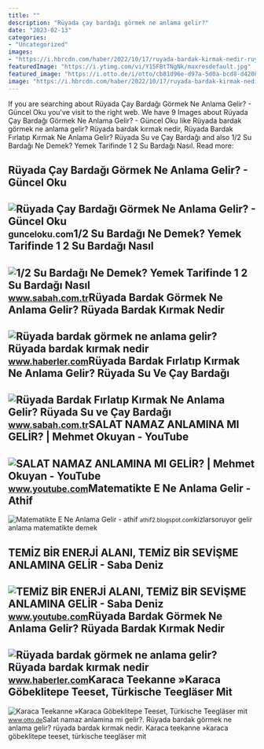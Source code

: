 ```yaml
---
title: ""
description: "Rüyada çay bardağı görmek ne anlama gelir?"
date: "2023-02-13"
categories:
- "Uncategorized"
images:
- "https://i.hbrcdn.com/haber/2022/10/17/ruyada-bardak-kirmak-nedir-ruyada-cay-bardagi-15364985_1576_amp.jpg"
featuredImage: "https://i.ytimg.com/vi/Y15FBtTNgNk/maxresdefault.jpg"
featured_image: "https://i.otto.de/i/otto/cb81d96e-d97a-5d0a-bcd8-d4208de34ebd?h=380&amp;w=360&amp;sm=clamp&amp;upscale=true&amp;fmt=auto"
image: "https://i.hbrcdn.com/haber/2022/10/17/ruyada-bardak-kirmak-nedir-ruyada-cay-bardagi-15364985_1576_amp.jpg"
---
```


If you are searching about Rüyada Çay Bardağı Görmek Ne Anlama Gelir? - Güncel Oku you've visit to the right web. We have 9 Images about Rüyada Çay Bardağı Görmek Ne Anlama Gelir? - Güncel Oku like Rüyada bardak görmek ne anlama gelir? Rüyada bardak kırmak nedir, Rüyada Bardak Fırlatıp Kırmak Ne Anlama Gelir? Rüyada Su ve Çay Bardağı and also 1/2 Su Bardağı Ne Demek? Yemek Tarifinde 1 2 Su Bardağı Nasıl. Read more:

Rüyada Çay Bardağı Görmek Ne Anlama Gelir? - Güncel Oku
-------------------------------------------------------

 ![Rüyada Çay Bardağı Görmek Ne Anlama Gelir? - Güncel Oku](https://gunceloku.com/uploads/ruyada-cay-bardagi-gormek-ne-anlama-gelir-6394ca479c5b2.jpg) <small>gunceloku.com</small>1/2 Su Bardağı Ne Demek? Yemek Tarifinde 1 2 Su Bardağı Nasıl
-------------------------------------------------------------

 ![1/2 Su Bardağı Ne Demek? Yemek Tarifinde 1 2 Su Bardağı Nasıl](https://iasbh.tmgrup.com.tr/f6f6f3/752/395/0/49/724/429?u=https://isbh.tmgrup.com.tr/sbh/2022/07/07/12-su-bardagi-ne-demek-yemek-tarifinde-1-2-su-bardagi-nasil-hesaplanir-ve-ne-anlama-gelir-e1-1657181368765.jpg) <small>www.sabah.com.tr</small>Rüyada Bardak Görmek Ne Anlama Gelir? Rüyada Bardak Kırmak Nedir
----------------------------------------------------------------

 ![Rüyada bardak görmek ne anlama gelir? Rüyada bardak kırmak nedir](https://i.hbrcdn.com/haber/2022/10/17/ruyada-bardak-kirmak-nedir-ruyada-cay-bardagi-15364985_564_m.jpg) <small>www.haberler.com</small>Rüyada Bardak Fırlatıp Kırmak Ne Anlama Gelir? Rüyada Su Ve Çay Bardağı
-----------------------------------------------------------------------

 ![Rüyada Bardak Fırlatıp Kırmak Ne Anlama Gelir? Rüyada Su ve Çay Bardağı](https://iasbh.tmgrup.com.tr/97e192/752/395/0/0/724/380?u=https://isbh.tmgrup.com.tr/sbh/2021/09/13/ruyada-bardak-kirmak-ne-anlama-gelir-ruyada-cay-bardagi-kirmak-ne-demek-1631515906429.jpg) <small>www.sabah.com.tr</small>SALAT NAMAZ ANLAMINA MI GELİR? | Mehmet Okuyan - YouTube
--------------------------------------------------------

 ![SALAT NAMAZ ANLAMINA MI GELİR? | Mehmet Okuyan - YouTube](https://i.ytimg.com/vi/VfTg5YAkoF4/maxresdefault.jpg) <small>www.youtube.com</small>Matematikte E Ne Anlama Gelir - Athif
-------------------------------------

 ![Matematikte E Ne Anlama Gelir - athif](https://cf.kizlarsoruyor.com/q6682152/39107dac-3324-477e-8d66-9acc1264c005-m.jpg) <small>athif2.blogspot.com</small>kizlarsoruyor gelir anlama matematikte demek

TEMİZ BİR ENERJİ ALANI, TEMİZ BİR SEVİŞME ANLAMINA GELİR - Saba Deniz
---------------------------------------------------------------------

 ![TEMİZ BİR ENERJİ ALANI, TEMİZ BİR SEVİŞME ANLAMINA GELİR - Saba Deniz](https://i.ytimg.com/vi/Y15FBtTNgNk/maxresdefault.jpg) <small>www.youtube.com</small>Rüyada Bardak Görmek Ne Anlama Gelir? Rüyada Bardak Kırmak Nedir
----------------------------------------------------------------

 ![Rüyada bardak görmek ne anlama gelir? Rüyada bardak kırmak nedir](https://i.hbrcdn.com/haber/2022/10/17/ruyada-bardak-kirmak-nedir-ruyada-cay-bardagi-15364985_1576_amp.jpg) <small>www.haberler.com</small>Karaca Teekanne »Karaca Göbeklitepe Teeset, Türkische Teegläser Mit
-------------------------------------------------------------------

 ![Karaca Teekanne »Karaca Göbeklitepe Teeset, Türkische Teegläser mit](https://i.otto.de/i/otto/cb81d96e-d97a-5d0a-bcd8-d4208de34ebd?h=380&w=360&sm=clamp&upscale=true&fmt=auto) <small>www.otto.de</small>Salat namaz anlamina mi geli̇r?. Rüyada bardak görmek ne anlama gelir? rüyada bardak kırmak nedir. Karaca teekanne »karaca göbeklitepe teeset, türkische teegläser mit
